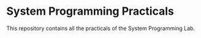 # System Programming Practicals
This repository contains all the practicals of the System Programming Lab.
